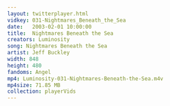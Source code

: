 ```yaml
---
layout: twitterplayer.html
vidkey: 031-Nightmares_Beneath_the_Sea
date:   2003-02-01 10:00:00
title:  Nightmares Beneath the Sea
creators: Luminosity
song: Nightmares Beneath the Sea
artist: Jeff Buckley
width: 848
height: 480
fandoms: Angel
mp4: Luminosity-031-Nightmares-Beneath-the-Sea.m4v
mp4size: 71.85 MB
collection: playerVids
---
```


  <div>
  
  </div>
  